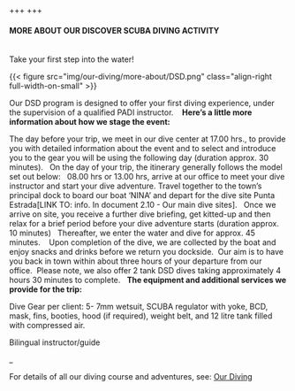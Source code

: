 +++
+++

#### MORE ABOUT OUR DISCOVER SCUBA DIVING ACTIVITY
<br>
<span class="strapline">Take your first step into the water!</span>

{{< figure src="img/our-diving/more-about/DSD.png" class="align-right full-width-on-small" >}}

Our DSD program is designed to offer your first diving experience, under the supervision of a qualified PADI instructor.  
 
**Here’s a little more information about how we stage the event:**

The day before your trip, we meet in our dive center at 17.00 hrs., to provide you with detailed information about the event and to select and introduce you to the gear you will be using the following day (duration approx. 30 minutes). 
 
On the day of your trip, the itinerary generally follows the model set out below:
 
08.00 hrs or 13.00 hrs, arrive at our office to meet your dive instructor and start your dive adventure. Travel together to the town’s principal dock to board our boat ‘NINA’ and depart for the dive site Punta Estrada[LINK TO: info. In document 2.10 - Our main dive sites].
 
Once we arrive on site, you receive a further dive briefing, get kitted-up and then relax for a brief period before your dive adventure starts (duration approx. 10 minutes)
 
Thereafter, we enter the water and dive for approx. 45 minutes.  
 
Upon completion of the dive, we are collected by the boat and enjoy snacks and drinks before we return you dockside.  Our aim is to have you back in town within about three hours of your departure from our office.  Please note, we also offer 2 tank DSD dives taking approximately 4 hours 30 minutes to complete.
 
**The equipment and additional services we provide for the trip:**

Dive Gear per client: 5- 7mm wetsuit, SCUBA regulator with yoke, BCD, mask, fins, booties, hood (if required), weight belt, and 12 litre tank filled with compressed air. 

Bilingual instructor/guide 

_

For details of all our diving course and adventures, see: [Our Diving](/our-diving/our-diving)